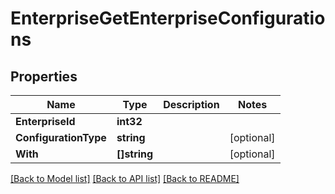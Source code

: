 # EnterpriseGetEnterpriseConfigurations

## Properties

Name | Type | Description | Notes
------------ | ------------- | ------------- | -------------
**EnterpriseId** | **int32** |  | 
**ConfigurationType** | **string** |  | [optional] 
**With** | **[]string** |  | [optional] 

[[Back to Model list]](../README.md#documentation-for-models) [[Back to API list]](../README.md#documentation-for-api-endpoints) [[Back to README]](../README.md)


